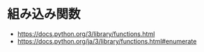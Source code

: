 # 組み込み関数
- https://docs.python.org/3/library/functions.html
- https://docs.python.org/ja/3/library/functions.html#enumerate

